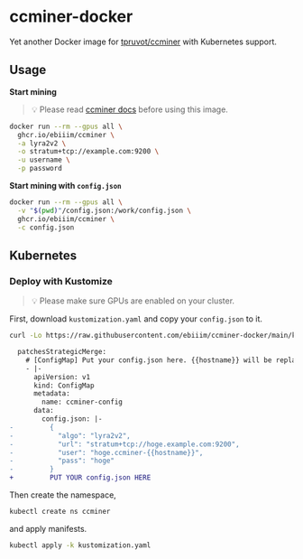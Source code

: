 # ccminer-docker

Yet another Docker image for [tpruvot/ccminer](https://github.com/tpruvot/ccminer) with Kubernetes support.

## Usage

**Start mining**

> 💡 Please read [ccminer docs](https://github.com/tpruvot/ccminer/blob/linux/README.txt) before using this image.

```sh
docker run --rm --gpus all \
  ghcr.io/ebiiim/ccminer \
  -a lyra2v2 \
  -o stratum+tcp://example.com:9200 \
  -u username \
  -p password
```

**Start mining with `config.json`**

```sh
docker run --rm --gpus all \
  -v "$(pwd)"/config.json:/work/config.json \
  ghcr.io/ebiiim/ccminer \
  -c config.json
```

## Kubernetes

### Deploy with Kustomize

> 💡 Please make sure GPUs are enabled on your cluster.

First, download `kustomization.yaml` and copy your `config.json` to it.

```sh
curl -Lo https://raw.githubusercontent.com/ebiiim/ccminer-docker/main/k8s/kustomization.yaml
```

```diff
  patchesStrategicMerge:
    # [ConfigMap] Put your config.json here. {{hostname}} will be replaced with the hostname of the Node.
    - |-
      apiVersion: v1
      kind: ConfigMap
      metadata:
        name: ccminer-config
      data:
        config.json: |-
-         {
-           "algo": "lyra2v2",
-           "url": "stratum+tcp://hoge.example.com:9200",
-           "user": "hoge.ccminer-{{hostname}}",
-           "pass": "hoge"
-         }
+         PUT YOUR config.json HERE
```

Then create the namespace, 
```sh
kubectl create ns ccminer
```

and apply manifests.

```sh
kubectl apply -k kustomization.yaml
```
